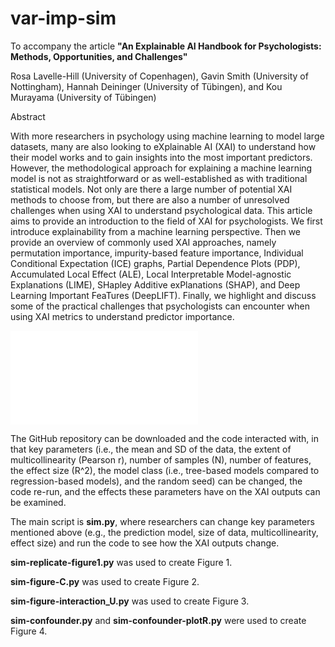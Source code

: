 # var-imp-sim
To accompany the article **"An Explainable AI Handbook for Psychologists: Methods, Opportunities, and Challenges"**

Rosa Lavelle-Hill (University of Copenhagen), Gavin Smith (University of Nottingham), Hannah Deininger (University of Tübingen), and Kou Murayama (University of Tübingen)

Abstract

With more researchers in psychology using machine learning to model large datasets, many are also looking to eXplainable AI (XAI) to understand how their model works and to gain insights into the most important predictors. However, the methodological approach for explaining a machine learning model is not as straightforward or as well-established as with traditional statistical models. Not only are there a large number of potential XAI methods to choose from, but there are also a number of unresolved challenges when using XAI to understand psychological data. This article aims to provide an introduction to the field of XAI for psychologists. We first introduce explainability from a machine learning perspective. Then we provide an overview of commonly used XAI approaches, namely permutation importance, impurity-based feature importance, Individual Conditional Expectation (ICE) graphs, Partial Dependence Plots (PDP), Accumulated Local Effect (ALE), Local Interpretable Model-agnostic Explanations (LIME), SHapley Additive exPlanations (SHAP), and Deep Learning Important FeaTures (DeepLIFT). Finally, we highlight and discuss some of the practical challenges that psychologists can encounter when using XAI metrics to understand predictor importance. 

![Figure 1. A Categorization of XAI Methods](‎https://github.com/Rosa-Lavelle-Hill/var-imp-sim/blob/master/Fig1_1stOct.pdf)

The GitHub repository can be downloaded and the code interacted with, in that key parameters (i.e., the mean and SD of the data, the extent of multicollinearity (Pearson r), number of samples (N), number of features, the effect size (R^2), the model class (i.e., tree-based models compared to regression-based models), and the random seed) can be changed, the code re-run, and the effects these parameters have on the XAI outputs can be examined.

The main script is **sim.py**, where researchers can change key parameters mentioned above (e.g., the prediction model, size of data, multicollinearity, effect size) and run the code to see how the XAI outputs change.

**sim-replicate-figure1.py** was used to create Figure 1.

**sim-figure-C.py** was used to create Figure 2.

**sim-figure-interaction_U.py** was used to create Figure 3.

**sim-confounder.py** and **sim-confounder-plotR.py** were used to create Figure 4.
